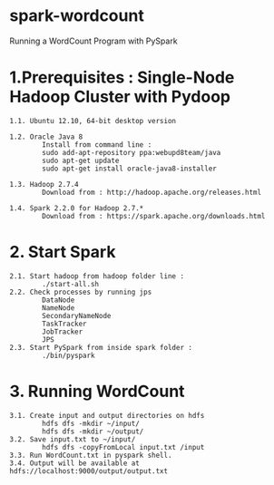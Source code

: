 # spark-wordcount

Running a WordCount Program with PySpark 

# 1.Prerequisites : Single-Node Hadoop Cluster with Pydoop
	1.1. Ubuntu 12.10, 64-bit desktop version
	
	1.2. Oracle Java 8
			Install from command line :
			sudo add-apt-repository ppa:webupd8team/java
			sudo apt-get update
			sudo apt-get install oracle-java8-installer  
		
	1.3. Hadoop 2.7.4
			Download from : http://hadoop.apache.org/releases.html

	1.4. Spark 2.2.0 for Hadoop 2.7.*
			Download from : https://spark.apache.org/downloads.html
		
# 2. Start Spark
	2.1. Start hadoop from hadoop folder line : 
			./start-all.sh
	2.2. Check processes by running jps
			DataNode
			NameNode
			SecondaryNameNode
			TaskTracker
			JobTracker
			JPS
	2.3. Start PySpark from inside spark folder :
			./bin/pyspark
	
# 3. Running WordCount
	3.1. Create input and output directories on hdfs
			hdfs dfs -mkdir ~/input/
			hdfs dfs -mkdir ~/output/
	3.2. Save input.txt to ~/input/
			hdfs dfs -copyFromLocal input.txt /input
	3.3. Run WordCount.txt in pyspark shell.
	3.4. Output will be available at hdfs://localhost:9000/output/output.txt
	
	
